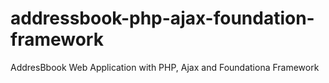 # addressbook-php-ajax-foundation-framework
AddresBbook Web Application with PHP, Ajax and Foundationa Framework
